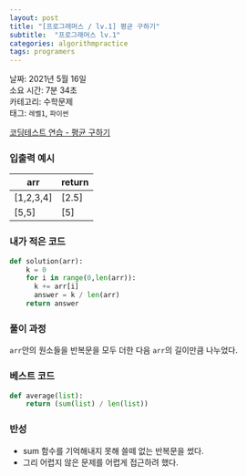 ```yaml
---
layout: post
title: "[프로그래머스 / lv.1] 평균 구하기"
subtitle:  "프로그래머스 lv.1"
categories: algorithmpractice
tags: programers
---
```


날짜: 2021년 5월 16일  
소요 시간: 7분 34초  
카테고리: 수학문제  
태그: `레벨1`, `파이썬`  


[코딩테스트 연습 - 평균 구하기](https://programmers.co.kr/learn/courses/30/lessons/12944)

### 입출력 예시  

|arr|return|
|---|---|
|[1,2,3,4]|[2.5]|
|[5,5]|[5]|  
  
  
### 내가 적은 코드

```python
def solution(arr):
    k = 0
    for i in range(0,len(arr)):
      k += arr[i]
      answer = k / len(arr)
    return answer
```

### 풀이 과정  

`arr`안의 원소들을 반복문을  모두 더한 다음 `arr`의 길이만큼 나누었다.

### 베스트 코드

```python
def average(list):
    return (sum(list) / len(list))
```  

### 반성

- sum 함수를 기억해내지 못해 쓸떼 없는 반복문을 썼다.
- 그리 어렵지 않은 문제를 어렵게 접근하려 했다.
  
  
